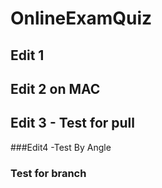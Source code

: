 # OnlineExamQuiz

## Edit 1

## Edit 2 on MAC

## Edit 3 - Test for pull

###Edit4 -Test By Angle

### Test for branch
